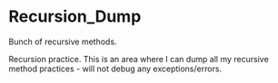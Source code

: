 # Recursion_Dump
Bunch of recursive methods. 

Recursion practice. This is an area where I can dump all my recursive method practices - will not debug any exceptions/errors. 
